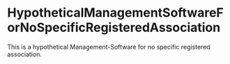 # HypotheticalManagementSoftwareForNoSpecificRegisteredAssociation
This is a hypothetical Management-Software for no specific registered association.
